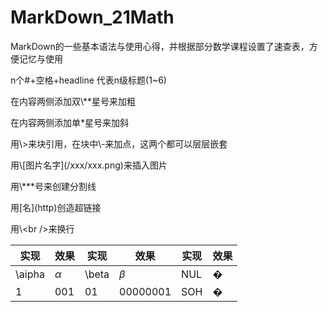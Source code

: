 # MarkDown_21Math
MarkDown的一些基本语法与使用心得，并根据部分数学课程设置了速查表，方便记忆与使用

n个#+空格+headline 代表n级标题(1~6)

在内容两侧添加双\\*\*星号来加粗

在内容两侧添加单\*星号来加斜

用\\\>来块引用，在块中\\\-来加点，这两个都可以层层嵌套

用\\\[图片名字](/xxx/xxx.png)来插入图片

用\\\**\*号来创建分割线

用\[名](http)创造超链接

用\\\<br />来换行

| 实现   | 效果 | 实现  | 效果     | 实现 | 效果 |
| -------- | ------ | ------- | ---------- | ------ | ------ |
| \aipha | $\alpha$<span data-type="text" style="background-color: var(--b3-font-background4); color: var(--b3-font-color8);">	</span>     | \beta | $\beta$         | NUL  | �   |
| 1      | 001  | 01    | 00000001 | SOH  | �   |
